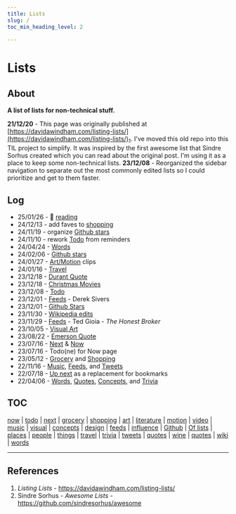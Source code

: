 ```yaml
---
title: Lists
slug: /
toc_min_heading_level: 2

---
```


# Lists

## About

**A list of lists for non-technical stuff.**

**21/12/20** - This page was originally published at [https://davidawindham.com/listing-lists/](https://davidawindham.com/listing-lists/)<sub>1</sub>. I've moved this old repo into this TIL project to simplify. It was inspired by the first awesome list that Sindre Sorhus created which you can read about the original post. I'm using it as a place to keep some non-technical lists. **23/12/08** - Reorganized the sidebar navigation to separate out the most commonly edited lists so I could prioritize and get to them faster.



## Log

- 25/01/26 - 📖 [reading](/lists/now/reading)
- 24/12/13 - add faves to [shopping](/lists/shopping)
- 24/11/19 - organize [Github stars](/lists/stars)
- 24/11/10 - rework [Todo](/lists/todo) from reminders
- 24/04/24 - [Words](/lists/words)
- 24/02/06 - [Github stars](stars)
- 24/01/27 - [Art/Motion](art/motion) clips 
- 24/01/16 - [Travel](/lists/travel)
- 23/12/18 - [Durant Quote](/lists/quotes)
- 23/12/18 - [Christmas Movies](/lists/art/motion)
- 23/12/08 - [Todo](/lists/todo)
- 23/12/01 - [Feeds](feeds) - Derek Sivers
- 23/12/01 - [Github Stars](stars)
- 23/11/30 - [Wikipedia edits](wikipedia)
- 23/11/29 - [Feeds](feeds) - Ted Gioia - _The Honest Broker_
- 23/10/05 - [Visual Art](art/visual) 
- 23/08/22 - [Emerson Quote](quotes) 
- 23/07/16 - [Next](next) & [Now](now/now.md)
- 23/07/16 - Todo(ne) for Now page
- 23/05/12 - [Grocery](grocery) and [Shopping](shopping)
- 22/11/16 - [Music](art/music), [Feeds](feeds), and [Tweets](tweets)
- 22/07/18 - [Up next](next) as a replacement for bookmarks
- 22/04/06 - [Words](words), [Quotes](quotes), [Concepts](concepts), and [Trivia](trivia)

## TOC

[now](now/now.md)
| [todo](todo)
| [next](next.md)
| [grocery](grocery.md)
| [shopping](shopping.md)
| [art](art/art.md)
| [literature](art/lit.md)
| [motion](art/motion.md)
| [video](art/video.md)
| [music](art/music/music.md)
| [visual](art/visual.md)
| [concepts](concepts.md)
| [design](design.md)
| [feeds](feeds.md)
| [influence](influence.md)
| [Github](stars.md)
| [Of lists](lists.md)
| [places](places/places.md)
| [people](people.md)
| [things](things.md)
| [travel](travel.md)
| [trivia](trivia.md)
| [tweets](tweets.md)
| [quotes](quotes.md)
| [wine](wine.md)
| [quotes](quotes)
| [wiki](wikipedia)
| [words](words)

---

## References

1. _Listing Lists_ - https://davidawindham.com/listing-lists/
2. Sindre Sorhus - _Awesome Lists_ - https://github.com/sindresorhus/awesome

